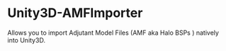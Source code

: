 # Unity3D-AMFImporter
Allows you to import Adjutant Model Files (AMF aka Halo BSPs ) natively into Unity3D.
